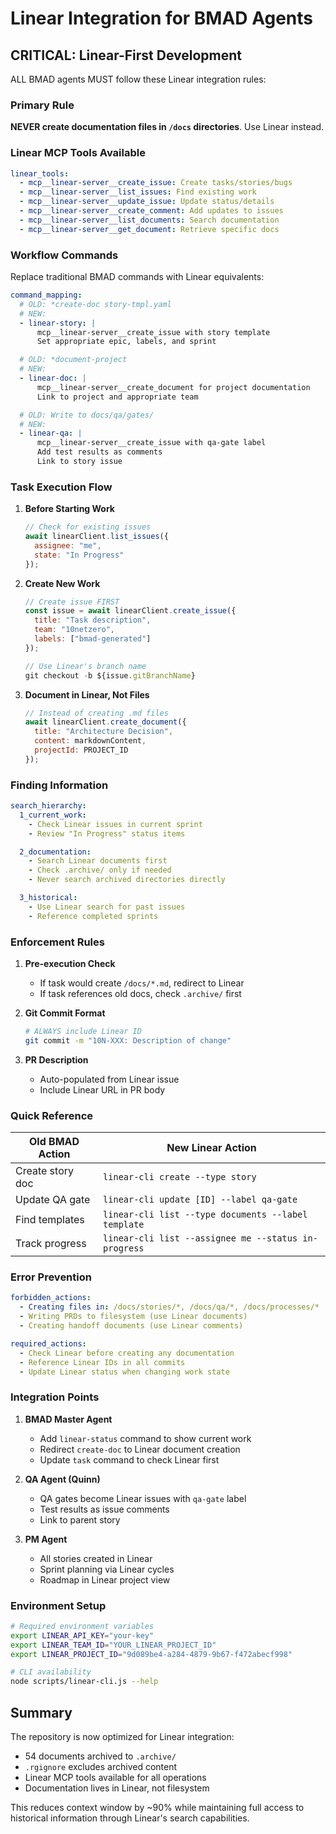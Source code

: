 # Linear Integration for BMAD Agents

## CRITICAL: Linear-First Development

ALL BMAD agents MUST follow these Linear integration rules:

### Primary Rule
**NEVER create documentation files in `/docs` directories**. Use Linear instead.

### Linear MCP Tools Available

```yaml
linear_tools:
  - mcp__linear-server__create_issue: Create tasks/stories/bugs
  - mcp__linear-server__list_issues: Find existing work
  - mcp__linear-server__update_issue: Update status/details
  - mcp__linear-server__create_comment: Add updates to issues
  - mcp__linear-server__list_documents: Search documentation
  - mcp__linear-server__get_document: Retrieve specific docs
```

### Workflow Commands

Replace traditional BMAD commands with Linear equivalents:

```yaml
command_mapping:
  # OLD: *create-doc story-tmpl.yaml
  # NEW:
  - linear-story: |
      mcp__linear-server__create_issue with story template
      Set appropriate epic, labels, and sprint

  # OLD: *document-project
  # NEW:
  - linear-doc: |
      mcp__linear-server__create_document for project documentation
      Link to project and appropriate team

  # OLD: Write to docs/qa/gates/
  # NEW:
  - linear-qa: |
      mcp__linear-server__create_issue with qa-gate label
      Add test results as comments
      Link to story issue
```

### Task Execution Flow

1. **Before Starting Work**
   ```javascript
   // Check for existing issues
   await linearClient.list_issues({
     assignee: "me",
     state: "In Progress"
   });
   ```

2. **Create New Work**
   ```javascript
   // Create issue FIRST
   const issue = await linearClient.create_issue({
     title: "Task description",
     team: "10netzero",
     labels: ["bmad-generated"]
   });

   // Use Linear's branch name
   git checkout -b ${issue.gitBranchName}
   ```

3. **Document in Linear, Not Files**
   ```javascript
   // Instead of creating .md files
   await linearClient.create_document({
     title: "Architecture Decision",
     content: markdownContent,
     projectId: PROJECT_ID
   });
   ```

### Finding Information

```yaml
search_hierarchy:
  1_current_work:
    - Check Linear issues in current sprint
    - Review "In Progress" status items

  2_documentation:
    - Search Linear documents first
    - Check .archive/ only if needed
    - Never search archived directories directly

  3_historical:
    - Use Linear search for past issues
    - Reference completed sprints
```

### Enforcement Rules

1. **Pre-execution Check**
   - If task would create `/docs/*.md`, redirect to Linear
   - If task references old docs, check `.archive/` first

2. **Git Commit Format**
   ```bash
   # ALWAYS include Linear ID
   git commit -m "10N-XXX: Description of change"
   ```

3. **PR Description**
   - Auto-populated from Linear issue
   - Include Linear URL in PR body

### Quick Reference

| Old BMAD Action | New Linear Action |
|-----------------|-------------------|
| Create story doc | `linear-cli create --type story` |
| Update QA gate | `linear-cli update [ID] --label qa-gate` |
| Find templates | `linear-cli list --type documents --label template` |
| Track progress | `linear-cli list --assignee me --status in-progress` |

### Error Prevention

```yaml
forbidden_actions:
  - Creating files in: /docs/stories/*, /docs/qa/*, /docs/processes/*
  - Writing PRDs to filesystem (use Linear documents)
  - Creating handoff documents (use Linear comments)

required_actions:
  - Check Linear before creating any documentation
  - Reference Linear IDs in all commits
  - Update Linear status when changing work state
```

### Integration Points

1. **BMAD Master Agent**
   - Add `linear-status` command to show current work
   - Redirect `create-doc` to Linear document creation
   - Update `task` command to check Linear first

2. **QA Agent (Quinn)**
   - QA gates become Linear issues with `qa-gate` label
   - Test results as issue comments
   - Link to parent story

3. **PM Agent**
   - All stories created in Linear
   - Sprint planning via Linear cycles
   - Roadmap in Linear project view

### Environment Setup

```bash
# Required environment variables
export LINEAR_API_KEY="your-key"
export LINEAR_TEAM_ID="YOUR_LINEAR_PROJECT_ID"
export LINEAR_PROJECT_ID="9d089be4-a284-4879-9b67-f472abecf998"

# CLI availability
node scripts/linear-cli.js --help
```

## Summary

The repository is now optimized for Linear integration:
- 54 documents archived to `.archive/`
- `.rgignore` excludes archived content
- Linear MCP tools available for all operations
- Documentation lives in Linear, not filesystem

This reduces context window by ~90% while maintaining full access to historical information through Linear's search capabilities.